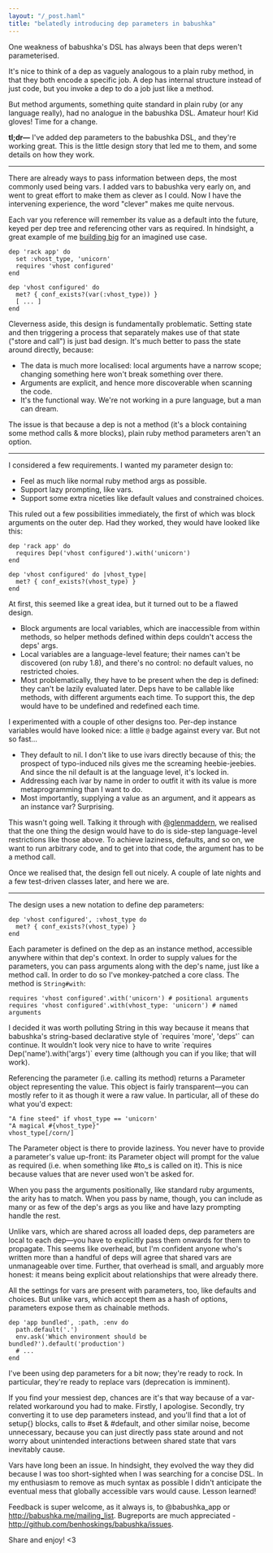 ```yaml
---
layout: "/_post.haml"
title: "belatedly introducing dep parameters in babushka"
---
```


One weakness of babushka's DSL has always been that deps weren't parameterised.

It's nice to think of a dep as vaguely analogous to a plain ruby method, in that they both encode a specific job. A dep has internal structure instead of just code, but you invoke a dep to do a job just like a method.

But method arguments, something quite standard in plain ruby (or any language really), had no analogue in the babushka DSL. Amateur hour! Kid gloves! Time for a change.

**tl;dr&mdash;** I've added dep parameters to the babushka DSL, and they're working great. This is the little design story that led me to them, and some details on how they work.

---

There are already ways to pass information between deps, the most commonly used being vars. I added vars to babushka very early on, and went to great effort to make them as clever as I could. Now I have the intervening experience, the word "clever" makes me quite nervous.

Each var you reference will remember its value as a default into the future, keyed per dep tree and referencing other vars as required. In hindsight, a great example of me [building big](/2012/05/20/fast-well-big-small) for an imagined use case.

    dep 'rack app' do
      set :vhost_type, 'unicorn'
      requires 'vhost configured'
    end

    dep 'vhost configured' do
      met? { conf_exists?(var(:vhost_type)) }
      [ ... ]
    end

Cleverness aside, this design is fundamentally problematic. Setting state and then triggering a process that separately makes use of that state ("store and call") is just bad design. It's much better to pass the state around directly, because:

  - The data is much more localised: local arguments have a narrow scope; changing something here won't break something over there.
  - Arguments are explicit, and hence more discoverable when scanning the code.
  - It's the functional way. We're not working in a pure language, but a man can dream.

The issue is that because a dep is not a method (it's a block containing some method calls & more blocks), plain ruby method parameters aren't an option.


---

I considered a few requirements. I wanted my parameter design to:

  - Feel as much like normal ruby method args as possible.
  - Support lazy prompting, like vars.
  - Support some extra niceties like default values and constrained choices.

This ruled out a few possibilities immediately, the first of which was block arguments on the outer dep. Had they worked, they would have looked like this:

    dep 'rack app' do
      requires Dep('vhost configured').with('unicorn')
    end

    dep 'vhost configured' do |vhost_type|
      met? { conf_exists?(vhost_type) }
    end

At first, this seemed like a great idea, but it turned out to be a flawed design.

  - Block arguments are local variables, which are inaccessible from within methods, so helper methods defined within deps couldn't access the deps' args.
  - Local variables are a language-level feature; their names can't be discovered (on ruby 1.8), and there's no control: no default values, no restricted choies.
  - Most problematically, they have to be present when the dep is defined: they can't be lazily evaluated later. Deps have to be callable like methods, with different arguments each time. To support this, the dep would have to be undefined and redefined each time.

I experimented with a couple of other designs too. Per-dep instance variables would have looked nice: a little `@` badge against every var. But not so fast...

  - They default to nil. I don't like to use ivars directly because of this; the prospect of typo-induced nils gives me the screaming heebie-jeebies. And since the nil default is at the language level, it's locked in.
  - Addressing each ivar by name in order to outfit it with its value is more metaprogramming than I want to do.
  - Most importantly, supplying a value as an argument, and it appears as an instance var? Surprising.

This wasn't going well. Talking it through with [@glenmaddern](http://twitter.com/glenmaddern), we realised that the one thing the design would have to do is side-step language-level restrictions like those above. To achieve laziness, defaults, and so on, we want to run arbitrary code, and to get into that code, the argument has to be a method call.

Once we realised that, the design fell out nicely. A couple of late nights and a few test-driven classes later, and here we are.

---

The design uses a new notation to define dep parameters:

    dep 'vhost configured', :vhost_type do
      met? { conf_exists?(vhost_type) }
    end

Each parameter is defined on the dep as an instance method, accessible anywhere within that dep's context. In order to supply values for the parameters, you can pass arguments along with the dep's name, just like a method call. In order to do so I've monkey-patched a core class. The method is `String#with`:

    requires 'vhost configured'.with('unicorn') # positional arguments
    requires 'vhost configured'.with(vhost_type: 'unicorn') # named arguments

<aside>
I decided it was worth polluting String in this way because it means that babushka's string-based declarative style of `requires 'more', 'deps'` can continue. It wouldn't look very nice to have to write `requires Dep('name').with('args')` every time (although you can if you like; that will work).
</aside>

Referencing the parameter (i.e. calling its method) returns a Parameter object representing the value. This object is fairly transparent&mdash;you can mostly refer to it as though it were a raw value. In particular, all of these do what you'd expect:

    "A fine steed" if vhost_type == 'unicorn'
    "A magical #{vhost_type}"
    vhost_type[/corn/]

The Parameter object is there to provide laziness. You never have to provide a parameter's value up-front: its Parameter object will prompt for the value as required (i.e. when something like #to_s is called on it). This is nice because values that are never used won't be asked for.

When you pass the arguments positionally, like standard ruby arguments, the arity has to match. When you pass by name, though, you can include as many or as few of the dep's args as you like and have lazy prompting handle the rest.

Unlike vars, which are shared across all loaded deps, dep parameters are local to each dep&mdash;you have to explicitly pass them onwards for them to propagate. This seems like overhead, but I'm confident anyone who's written more than a handful of deps will agree that shared vars are unmanageable over time. Further, that overhead is small, and arguably more honest: it means being explicit about relationships that were already there.

All the settings for vars are present with parameters, too, like defaults and choices. But unlike vars, which accept them as a hash of options, parameters expose them as chainable methods.

    dep 'app bundled', :path, :env do
      path.default('.')
      env.ask('Which environment should be bundled?').default('production')
      # ...
    end

I've been using dep parameters for a bit now; they're ready to rock. In particular, they're ready to replace vars (deprecation is imminent).

If you find your messiest dep, chances are it's that way because of a var-related workaround you had to make. Firstly, I apologise. Secondly, try converting it to use dep parameters instead, and you'll find that a lot of setup{} blocks, calls to #set & #default, and other similar noise, become unnecessary, because you can just directly pass state around and not worry about unintended interactions between shared state that vars inevitably cause.

Vars have long been an issue. In hindsight, they evolved the way they did because I was too short-sighted when I was searching for a concise DSL. In my enthusiasm to remove as much syntax as possible I didn't anticipate the eventual mess that globally accessible vars would cause. Lesson learned!

Feedback is super welcome, as it always is, to @babushka_app or http://babushka.me/mailing_list. Bugreports are much appreciated - http://github.com/benhoskings/babushka/issues.

Share and enjoy! <3
